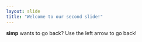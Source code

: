 ```yaml
---
layout: slide
title: "Welcome to our second slide!"
---
```

**simp** wants to go back?
Use the left arrow to go back!
